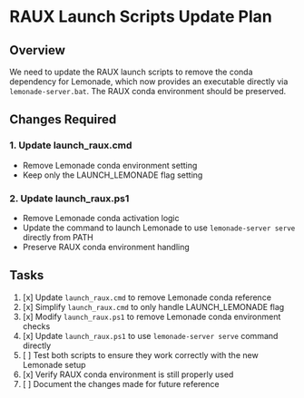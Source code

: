 # RAUX Launch Scripts Update Plan

## Overview
We need to update the RAUX launch scripts to remove the conda dependency for Lemonade, which now provides an executable directly via `lemonade-server.bat`. The RAUX conda environment should be preserved.

## Changes Required

### 1. Update launch_raux.cmd
- Remove Lemonade conda environment setting
- Keep only the LAUNCH_LEMONADE flag setting

### 2. Update launch_raux.ps1
- Remove Lemonade conda activation logic
- Update the command to launch Lemonade to use `lemonade-server serve` directly from PATH
- Preserve RAUX conda environment handling

## Tasks

1. [x] Update `launch_raux.cmd` to remove Lemonade conda reference
2. [x] Simplify `launch_raux.cmd` to only handle LAUNCH_LEMONADE flag
3. [x] Modify `launch_raux.ps1` to remove Lemonade conda environment checks
4. [x] Update `launch_raux.ps1` to use `lemonade-server serve` command directly
5. [ ] Test both scripts to ensure they work correctly with the new Lemonade setup
6. [x] Verify RAUX conda environment is still properly used
7. [ ] Document the changes made for future reference